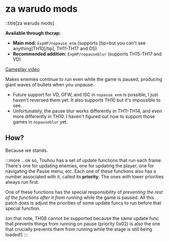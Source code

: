 # za warudo mods

::title[za warudo mods]

**Available through thcrap:**

* **Main mod:** `ExpHP/nopause_enm`  (supports [tip=but you can&#39;t see anything]TH10[/tip], TH11-TH17 and DS)
* **Recommended addition:** `ExpHP/nopauseblur`  (supports TH15-TH17 and VD)

[Gameplay video](https://youtu.be/pekM4K793Tg)

Makes enemies continue to run even while the game is paused, producing giant waves of bullets when you unpause.

* Future support for VD, GFW, and ISC in `nopause_enm` is possible, I just haven't reversed them yet.  It also supports TH10 but it's impossible to see.
* Unfortunately, the pause blur works differently in TH11-TH14, and even more differently in TH10. I haven't figured out how to support those games in `nopauseblur` yet.

## How?

Because we stands.

:::more
...ok so, Touhou has a set of update functions that run each frame.  There's one for updating enemies, one for updating the player, one for navigating the Pause menu, etc.  Each one of these functions also has a number associated with it, called its **priority.**  The ones with lower priorities always run first.

One of these functions has the special responsibility of *preventing the rest of the functions after it from running* while the game is paused.  All this patch does is adjust the priorities of some update funcs to run before that special function.

(on that note, TH08 cannot be supported because the same update func that prevents things from running on pause (priority 0x02) is also the one that crucially prevents them from running while the stage is still being loaded!)
:::
